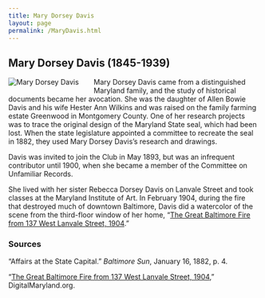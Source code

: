 ```yaml
---
title: Mary Dorsey Davis
layout: page
permalink: /MaryDavis.html
---
```


## Mary Dorsey Davis (1845-1939)
<div style="float: left;padding-right: 30px;padding-bottom: 15px;"><img src="https://elizajames.github.io/WLCB_draft/assets/img/MaryDavis.jpg" alt="Mary Dorsey Davis"></div>

Mary Dorsey Davis came from a distinguished Maryland family, and the study of historical documents became her avocation. She was the daughter of Allen Bowie Davis and his wife Hester Ann Wilkins and was raised on the family farming estate Greenwood in Montgomery County. One of her research projects was to trace the original design of the Maryland State seal, which had been lost. When the state legislature appointed a committee to recreate the seal in 1882, they used Mary Dorsey Davis’s research and drawings.

Davis was invited to join the Club in May 1893, but was an infrequent contributor until 1900, when she became a member of the Committee on Unfamiliar Records.

She lived with her sister Rebecca Dorsey Davis on Lanvale Street and took classes at the Maryland Institute of Art. In February 1904, during the fire that destroyed much of downtown Baltimore, Davis did a watercolor of the scene from the third-floor window of her home, “[The Great Baltimore Fire from 137 West Lanvale Street, 1904](http://www.digitalmaryland.org/fire/collections/mhbf001/mhbf001l.html).”

### Sources
“Affairs at the State Capital.” *Baltimore Sun*, January 16, 1882, p. 4.

“[The Great Baltimore Fire from 137 West Lanvale Street, 1904](http://www.digitalmaryland.org/fire/collections/mhbf001/mhbf001l.html),” DigitalMaryland.org. 